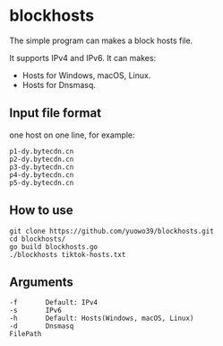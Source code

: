 # blockhosts
The simple program can makes a block hosts file.

It supports IPv4 and IPv6. It can makes:

* Hosts for Windows, macOS, Linux.
* Hosts for Dnsmasq.

## Input file format
one host on one line, for example:

    p1-dy.bytecdn.cn
    p2-dy.bytecdn.cn
    p3-dy.bytecdn.cn
    p4-dy.bytecdn.cn
    p5-dy.bytecdn.cn

## How to use

    git clone https://github.com/yuowo39/blockhosts.git
    cd blockhosts/
    go build blockhosts.go
    ./blockhosts tiktok-hosts.txt

## Arguments

    -f       Default: IPv4
    -s       IPv6
    -h       Default: Hosts(Windows, macOS, Linux)
    -d       Dnsmasq
    FilePath
